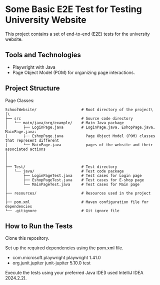 # Some Basic E2E Test for Testing University Website


This project contains a set of end-to-end (E2E) tests for the university website. 

## Tools and Technologies
* Playwright with Java
* Page Object Model (POM) for organizing page interactions.
  
## Project Structure
Page Classes:
```
SchoolWebsite/                    # Root directory of the project\
│\
├── src                           # Source code directory
│   └── main/java/org/example/    # Main Java package 
│       ├── LoginPage.java        # LoginPage.java, EshopPage.java, MainPage.java: 
│       ├── EshopPage.java          Page Object Model (POM) classes that represent different 
│       └── MainPage.java           pages of the website and their associated actions
│               
│               
│
├── Test/                         # Test directory
│   └── java/                     # Test code package
│       ├── LoginPageTest.java    # Test cases for Login page
│       ├── EshopPageTest.java    # Test cases for E-shop page
│       └── MainPageTest.java     # Test cases for Main page
│
├── resources/                    # Resources used in the project
│
├── pom.xml                       # Maven configuration file for dependencies
└── .gitignore                    # Git ignore file
```  

## How to Run the Tests
Clone this repository.

Set up the required dependencies using the pom.xml file.
* <!-- Playwright Dependency -->
    <dependency>
        <groupId>com.microsoft.playwright</groupId>
        <artifactId>playwright</artifactId>
        <version>1.41.0</version> <!-- Use the latest version -->
    </dependency>
    
*   <!-- JUnit Dependency -->
    <dependency>
        <groupId>org.junit.jupiter</groupId>
        <artifactId>junit-jupiter</artifactId>
        <version>5.10.0</version> <!-- Use the latest version -->
        <scope>test</scope>
    </dependency>
Execute the tests using your preferred Java IDE(I used IntelliJ IDEA 2024.2.2).


